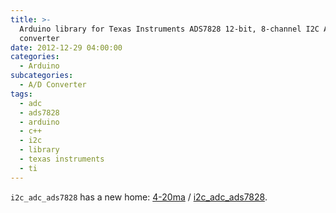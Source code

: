 ```yaml
---
title: >-
  Arduino library for Texas Instruments ADS7828 12-bit, 8-channel I2C A/D
  converter
date: 2012-12-29 04:00:00
categories:
  - Arduino
subcategories:
  - A/D Converter
tags:
  - adc
  - ads7828
  - arduino
  - c++
  - i2c
  - library
  - texas instruments
  - ti
---
```


`i2c_adc_ads7828` has a new home: <nop class="fa fa-github"> [4-20ma](https://github.com/4-20ma) / [i2c_adc_ads7828](https://github.com/4-20ma/i2c_adc_ads7828).
